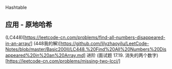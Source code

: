 Hashtable

## 应用 - 原地哈希

(LC448)[https://leetcode-cn.com/problems/find-all-numbers-disappeared-in-an-array/]
(448我的解)[https://github.com/lilyzhaoyilu/LeetCode-Notes/blob/master/Basic200II/LC448.%20Find%20All%20Numbers%20Disappeared%20in%20an%20Array.md]
进阶
(面试题 17.19. 消失的两个数字)[https://leetcode-cn.com/problems/missing-two-lcci/]